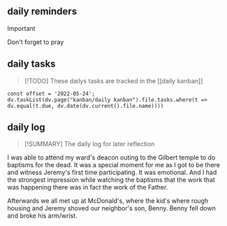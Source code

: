## daily reminders
> [!IMPORTANT]
> Don't forget to pray

## daily tasks
> [!TODO]
> These dailys tasks are tracked in the [[daily kanban]]

```dataviewjs
const offset = '2022-05-24';
dv.taskList(dv.page("kanban/daily kanban").file.tasks.where(t => dv.equal(t.due, dv.date(dv.current().file.name))))
```

## daily log
> [!SUMMARY]
> The daily log for later reflection

I was able to attend my ward's deacon outing to the Gilbert temple to do baptisms for the dead. It was a special moment for me as I got to be there and witness Jeremy's first time participating. It was emotional. And I had the strongest impression while watching the baptisms that the work that was happening there was in fact the work of the Father.

Afterwards we all met up at McDonald's, where the kid's where rough housing and Jeremy shoved our neighbor's son, Benny. Benny fell down and broke his arm/wrist.